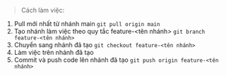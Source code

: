 > Cách làm việc:
1. Pull mới nhất từ nhánh main `git pull origin main`
2. Tạo nhánh làm việc theo quy tắc feature-<tên nhánh> `git branch feature-<tên nhánh>`
3. Chuyển sang nhánh đã tạo `git checkout feature-<tên nhánh>`
4. Làm việc trên nhánh đã tạo
5. Commit và push code lên nhánh đã tạo `git push origin feature-<tên nhánh>`
